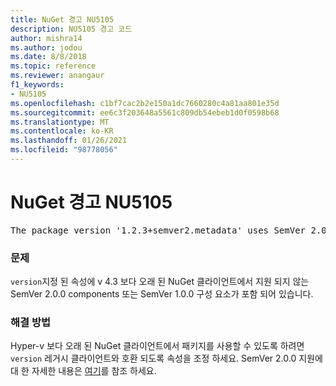```yaml
---
title: NuGet 경고 NU5105
description: NU5105 경고 코드
author: mishra14
ms.author: jodou
ms.date: 8/8/2018
ms.topic: reference
ms.reviewer: anangaur
f1_keywords:
- NU5105
ms.openlocfilehash: c1bf7cac2b2e150a1dc7660280c4a81aa801e35d
ms.sourcegitcommit: ee6c3f203648a5561c809db54ebeb1d0f0598b68
ms.translationtype: MT
ms.contentlocale: ko-KR
ms.lasthandoff: 01/26/2021
ms.locfileid: "98778056"
---
```

# <a name="nuget-warning-nu5105"></a>NuGet 경고 NU5105
<pre>The package version '1.2.3+semver2.metadata' uses SemVer 2.0.0 or components of SemVer 1.0.0 that are not supported on legacy clients. Change the package version to a SemVer 1.0.0 string. If the version contains a release label it must start with a letter. This message can be ignored if the package is not intended for older clients.</pre>

### <a name="issue"></a>문제

`version`지정 된 속성에 v 4.3 보다 오래 된 NuGet 클라이언트에서 지원 되지 않는 SemVer 2.0.0 components 또는 SemVer 1.0.0 구성 요소가 포함 되어 있습니다.


### <a name="solution"></a>해결 방법

Hyper-v 보다 오래 된 NuGet 클라이언트에서 패키지를 사용할 수 있도록 하려면 `version` 레거시 클라이언트와 호환 되도록 속성을 조정 하세요. SemVer 2.0.0 지원에 대 한 자세한 내용은 [여기](https://github.com/NuGet/Home/wiki/SemVer-2.0.0-support)를 참조 하세요.

